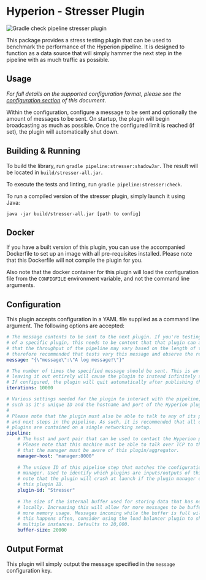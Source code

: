# Hyperion - Stresser Plugin

![Gradle check pipeline stresser plugin](https://github.com/SERG-Delft/monitoring-aware-ides/workflows/Gradle%20check%20pipeline%20stresser%20plugin/badge.svg)

This package provides a stress testing plugin that can be used to benchmark the performance of the Hyperion pipeline. It is designed to function as a data source that will simply hammer the next step in the pipeline with as much traffic as possible.

## Usage

_For full details on the supported configuration format, please see the [configuration section](#Configuration) of this document_.

Within the configuration, configure a message to be sent and optionally the amount of messages to be sent. On startup, the plugin will begin broadcasting as much as possible. Once the configured limit is reached (if set), the plugin will automatically shut down.

## Building & Running

To build the library, run `gradle pipeline:stresser:shadowJar`. The result will be located in `build/stresser-all.jar`.

To execute the tests and linting, run `gradle pipeline:stresser:check`.

To run a compiled version of the stresser plugin, simply launch it using Java:

```shell script
java -jar build/stresser-all.jar [path to config]
```

## Docker

If you have a built version of this plugin, you can use the accompanied Dockerfile to set up an image with all pre-requisites installed. Please note that this Dockerfile will not compile the plugin for you.

Also note that the docker container for this plugin will load the configuration file from the `CONFIGFILE` environment variable, and not the command line arguments.

## Configuration

This plugin accepts configuration in a YAML file supplied as a command line argument. The following options are accepted:

```yaml
# The message contents to be sent to the next plugin. If you're testing the performance
# of a specific plugin, this needs to be content that that plugin can accept. Also note
# that the throughput of the pipeline may vary based on the length of this message. It is
# therefore recommended that tests vary this message and observe the results.
message: "{\"message\":\"A log message!\"}"

# The number of times the specified message should be sent. This is an optional setting;
# leaving it out entirely will cause the plugin to instead infinitely send the message.
# If configured, the plugin will quit automatically after publishing the messages.
iterations: 10000

# Various settings needed for the plugin to interact with the pipeline,
# such as it's unique ID and the hostname and port of the Hyperion plugin manager.
# 
# Please note that the plugin must also be able to talk to any of its previous
# and next steps in the pipeline. As such, it is recommended that all of the 
# plugins are contained on a single networking setup.
pipeline:
    # The host and port pair that can be used to contact the Hyperion plugin manager.
    # Please note that this machine must be able to talk over TCP to the manager and
    # that the manager must be aware of this plugin/aggregator.
    manager-host: "manager:8000"
  
    # The unique ID of this pipeline step that matches the configuration of the plugin
    # manager. Used to identify which plugins are inputs/outputs of this step. Please
    # note that the plugin will crash at launch if the plugin manager does not recognize
    # this plugin ID.
    plugin-id: "Stresser"
  
    # The size of the internal buffer used for storing data that has not yet been processed
    # locally. Increasing this will allow for more messages to be buffered, at the cost of
    # more memory usage. Messages incoming while the buffer is full will be thrown away. If
    # this happens often, consider using the load balancer plugin to shard this plugin across
    # multiple instances. Defaults to 20,000.
    buffer-size: 20000
```

## Output Format

This plugin will simply output the message specified in the `message` configuration key.

